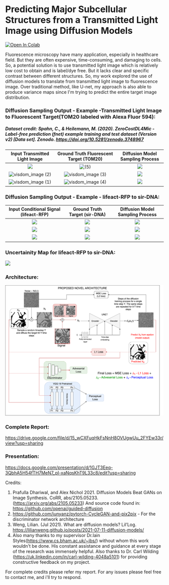 # Predicting Major Subcellular Structures from a Transmitted Light Image using Diffusion Models

[![Open In Colab](https://colab.research.google.com/assets/colab-badge.svg)](https://colab.research.google.com/drive/12zjYQ033V8n05D-SITDUZxXbxgK_u0EZ)

Fluorescence microscopy have many application, especially in healthcare field. But they are often expensive, time-consuming, and damaging to cells. So, a potential solution is to use transmitted light image which is relatively low cost to obtain and is label/dye free. But it lacks clear and specific contrast between different structures. So, my work explored the use of diffusion models to translate from transmitted light image to fluorescence image. Over traditional method, like U-net, my approach is also able to produce variance maps since I'm trying to predict the entire target image distribution.

### Diffusion Sampling Output - Example -Transmitted Light Image to Fluorescent Target(TOM20 labeled with Alexa Fluor 594):

##### Dataset credit: Spahn, C., & Heilemann, M. (2020). ZeroCostDL4Mic - Label-free prediction (fnet) example training and test dataset (Version v2) [Data set]. Zenodo. https://doi.org/10.5281/zenodo.3748967

Input Transmitted Light Image     | Ground Truth Fluorescent Target (TOM20)|  Diffusion Model Sampling Process 
:-------------------------:|:-------------------------:|:-------------------------:
![](https://user-images.githubusercontent.com/30499524/194135624-5fb52acf-9672-442d-801a-a3c5cc02687f.jpg) | ![ (5)](https://user-images.githubusercontent.com/30499524/194135737-0587f546-5b3d-4ae3-aaf6-924d317b6cd2.jpg) | ![](https://user-images.githubusercontent.com/30499524/194133483-f3897ba4-f7af-4d63-8b0a-3e047651fe85.gif) |
![visdom_image (2)](https://user-images.githubusercontent.com/30499524/194136017-83472a77-9034-4577-86e3-313c992937aa.jpg) | ![visdom_image (3)](https://user-images.githubusercontent.com/30499524/194136061-51eee711-6760-415b-bc40-7ae320798d5b.jpg) | ![](https://user-images.githubusercontent.com/30499524/194133858-73ddd43b-824f-4243-9d9d-d0e62f482250.gif)
![visdom_image (1)](https://user-images.githubusercontent.com/30499524/194136130-4ec441c1-9465-4f3d-8b22-1f493fe0c0c0.jpg) | ![visdom_image (4)](https://user-images.githubusercontent.com/30499524/194136178-301bfcf2-6916-4b4c-b63f-9cbe7c0ea8af.jpg) | ![](https://user-images.githubusercontent.com/30499524/194134903-098a3cf0-ae9b-4ad1-9076-74d6fcdc6a21.gif)



### Diffusion Sampling Output - Example - lifeact-RFP to sir-DNA:

Input Conditional Signal (lifeact-RFP)          | Ground Truth Target (sir-DNA) |  Diffusion Model Sampling Process 
:-------------------------:|:-------------------------:|:-------------------------:
![](https://user-images.githubusercontent.com/30499524/193465472-e0957c63-d05a-4a1b-91a9-b2c28fbc76e9.png)  | ![](https://user-images.githubusercontent.com/30499524/193465638-ee4dcd9b-61ca-44f5-8e11-ff1c52e9bde2.png) | ![](https://media1.giphy.com/media/5BdabGh0TVZKKnqezT/giphy.gif)
![](https://user-images.githubusercontent.com/30499524/193465403-ca1a16cf-abb4-41b9-a613-351d38b4faa2.png) | ![](https://user-images.githubusercontent.com/30499524/193465609-2c79b4ea-beea-4cdf-a225-db9deaa33892.png)| ![](https://media0.giphy.com/media/iUFuDEcPQrQ7MR4gMZ/giphy.gif)
![](https://user-images.githubusercontent.com/30499524/193465589-8a466613-adb6-4eb6-a88e-43d9f3253ad1.png) | ![](https://user-images.githubusercontent.com/30499524/193465646-bf15767d-67e7-4732-87d8-48fba0c0bbd2.png)| ![](https://media4.giphy.com/media/XHT4rO3MzVLpkabIx8/giphy.gif)

### Uncertainity Map for lifeact-RFP to sir-DNA:

![](https://raw.githubusercontent.com/raghuveerbhat/BrightFieldDiffusion/main/figures/mean_var_fig14.png)

### Architecture:

![](https://raw.githubusercontent.com/raghuveerbhat/BrightFieldDiffusion/main/figures/proposed_arch_fig10.png)

### Complete Report:
https://drive.google.com/file/d/15_wCXFuqHkFsNnH8OVUgwUu_2FYEw33r/view?usp=sharing

### Presentation:
https://docs.google.com/presentation/d/1GJT3Eeq-3QbhA5H54fTH7MeN7_pI-xaNqsKhT9L33c8/edit?usp=sharing

Credits:
1. Prafulla Dhariwal, and Alex Nichol 2021. Diffusion Models Beat GANs on Image Synthesis. CoRR, abs/2105.05233. (https://arxiv.org/abs/2105.05233)
   And source code found in: https://github.com/openai/guided-diffusion
2. https://github.com/junyanz/pytorch-CycleGAN-and-pix2pix - For the discriminator network architecture
3. Weng, Lilian. (Jul 2021). What are diffusion models? Lil’Log. https://lilianweng.github.io/posts/2021-07-11-diffusion-models/
4. Also many thanks to my supervisor Dr.Iain Styles(https://www.cs.bham.ac.uk/~ibs/) without whom this work wouldn't be done. His constant assistance and guidance at every stage of the research was immensely helpful. Also thanks to Dr. Carl Wilding (https://uk.linkedin.com/in/carl-wilding-4048a5101) for providing constructive feedback on my project.

For complete credits please refer my report. For any issues please feel free to contact me, and i'll try to respond.
